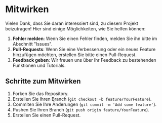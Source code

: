 # Mitwirken

Vielen Dank, dass Sie daran interessiert sind, zu diesem Projekt beizutragen! Hier sind einige Möglichkeiten, wie Sie helfen können:

1. **Fehler melden**: Wenn Sie einen Fehler finden, melden Sie ihn bitte im Abschnitt "Issues".
2. **Pull-Requests**: Wenn Sie eine Verbesserung oder ein neues Feature hinzufügen möchten, erstellen Sie bitte einen Pull-Request.
3. **Feedback geben**: Wir freuen uns über Ihr Feedback zu bestehenden Funktionen und Tutorials.

## Schritte zum Mitwirken

1. Forken Sie das Repository.
2. Erstellen Sie Ihren Branch (`git checkout -b feature/YourFeature`).
3. Commiten Sie Ihre Änderungen (`git commit -m 'Add some feature'`).
4. Pushen Sie Ihren Branch (`git push origin feature/YourFeature`).
5. Erstellen Sie einen Pull-Request.

